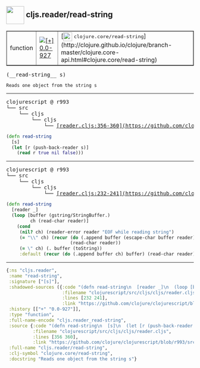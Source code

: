 ## <img width="48px" valign="middle" src="http://i.imgur.com/Hi20huC.png"> cljs.reader/read-string

 <table border="1">
<tr>
<td>function</td>
<td><a href="https://github.com/cljsinfo/api-refs/tree/0.0-927"><img valign="middle" alt="[+] 0.0-927" src="https://img.shields.io/badge/+-0.0--927-lightgrey.svg"></a> </td>
<td>
[<img height="24px" valign="middle" src="http://i.imgur.com/1GjPKvB.png"> <samp>clojure.core/read-string</samp>](http://clojure.github.io/clojure/branch-master/clojure.core-api.html#clojure.core/read-string)
</td>
</tr>
</table>

 <samp>
(__read-string__ s)<br>
</samp>

```
Reads one object from the string s
```

---

 <pre>
clojurescript @ r993
└── src
    └── cljs
        └── cljs
            └── <ins>[reader.cljs:356-360](https://github.com/clojure/clojurescript/blob/r993/src/cljs/cljs/reader.cljs#L356-L360)</ins>
</pre>

```clj
(defn read-string
  [s]
  (let [r (push-back-reader s)]
    (read r true nil false)))
```


---

 <pre>
clojurescript @ r993
└── src
    └── cljs
        └── cljs
            └── <ins>[reader.cljs:232-241](https://github.com/clojure/clojurescript/blob/r993/src/cljs/cljs/reader.cljs#L232-L241)</ins>
</pre>

```clj
(defn read-string
  [reader _]
  (loop [buffer (gstring/StringBuffer.)
         ch (read-char reader)]
    (cond
     (nil? ch) (reader-error reader "EOF while reading string")
     (= "\\" ch) (recur (do (.append buffer (escape-char buffer reader)) buffer)
                        (read-char reader))
     (= \" ch) (. buffer (toString))
     :default (recur (do (.append buffer ch) buffer) (read-char reader)))))
```

---

```clj
{:ns "cljs.reader",
 :name "read-string",
 :signature ["[s]"],
 :shadowed-sources ({:code "(defn read-string\n  [reader _]\n  (loop [buffer (gstring/StringBuffer.)\n         ch (read-char reader)]\n    (cond\n     (nil? ch) (reader-error reader \"EOF while reading string\")\n     (= \"\\\\\" ch) (recur (do (.append buffer (escape-char buffer reader)) buffer)\n                        (read-char reader))\n     (= \\\" ch) (. buffer (toString))\n     :default (recur (do (.append buffer ch) buffer) (read-char reader)))))",
                     :filename "clojurescript/src/cljs/cljs/reader.cljs",
                     :lines [232 241],
                     :link "https://github.com/clojure/clojurescript/blob/r993/src/cljs/cljs/reader.cljs#L232-L241"}),
 :history [["+" "0.0-927"]],
 :type "function",
 :full-name-encode "cljs.reader_read-string",
 :source {:code "(defn read-string\n  [s]\n  (let [r (push-back-reader s)]\n    (read r true nil false)))",
          :filename "clojurescript/src/cljs/cljs/reader.cljs",
          :lines [356 360],
          :link "https://github.com/clojure/clojurescript/blob/r993/src/cljs/cljs/reader.cljs#L356-L360"},
 :full-name "cljs.reader/read-string",
 :clj-symbol "clojure.core/read-string",
 :docstring "Reads one object from the string s"}

```
